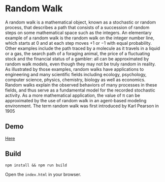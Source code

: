 # Random Walk

A random walk is a mathematical object, known as a stochastic or random process, that describes a path that consists of a succession of random steps on some mathematical space such as the integers. An elementary example of a random walk is the random walk on the integer number line, which starts at 0 and at each step moves +1 or −1 with equal probability. Other examples include the path traced by a molecule as it travels in a liquid or a gas, the search path of a foraging animal, the price of a fluctuating stock and the financial status of a gambler: all can be approximated by random walk models, even though they may not be truly random in reality. As illustrated by those examples, random walks have applications to engineering and many scientific fields including ecology, psychology, computer science, physics, chemistry, biology as well as economics. Random walks explain the observed behaviors of many processes in these fields, and thus serve as a fundamental model for the recorded stochastic activity. As a more mathematical application, the value of π can be approximated by the use of random walk in an agent-based modeling environment. The term random walk was first introduced by Karl Pearson in 1905

## Demo

[Here](https://bertmaurau.be/projects/visualizations-and-simulations/random-walk/)


## Build

```
npm install && npm run build
```

Open the `index.html` in your browser.